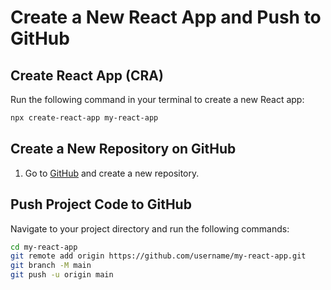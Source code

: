 # Create a New React App and Push to GitHub

## Create React App (CRA)

Run the following command in your terminal to create a new React app:

```bash
npx create-react-app my-react-app
```

## Create a New Repository on GitHub

1. Go to [GitHub](https://github.com) and create a new repository.

## Push Project Code to GitHub

Navigate to your project directory and run the following commands:

```bash
cd my-react-app
git remote add origin https://github.com/username/my-react-app.git
git branch -M main
git push -u origin main
```
